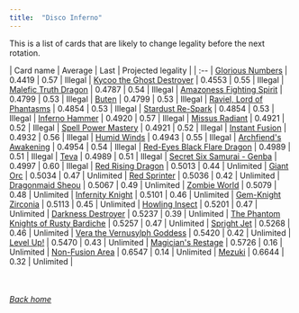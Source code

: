 ```yaml
---
title:  "Disco Inferno"
---
```


This is a list of cards that are likely to change legality before the next rotation.

| Card name | Average | Last | Projected legality |
| :-- |
[Glorious Numbers](https://db.ygoprodeck.com/card/?search=Glorious%20Numbers) | 0.4419 | 0.57 | Illegal |
[Kycoo the Ghost Destroyer](https://db.ygoprodeck.com/card/?search=Kycoo%20the%20Ghost%20Destroyer) | 0.4553 | 0.55 | Illegal |
[Malefic Truth Dragon](https://db.ygoprodeck.com/card/?search=Malefic%20Truth%20Dragon) | 0.4787 | 0.54 | Illegal |
[Amazoness Fighting Spirit](https://db.ygoprodeck.com/card/?search=Amazoness%20Fighting%20Spirit) | 0.4799 | 0.53 | Illegal |
[Buten](https://db.ygoprodeck.com/card/?search=Buten) | 0.4799 | 0.53 | Illegal |
[Raviel, Lord of Phantasms](https://db.ygoprodeck.com/card/?search=Raviel,%20Lord%20of%20Phantasms) | 0.4854 | 0.53 | Illegal |
[Stardust Re-Spark](https://db.ygoprodeck.com/card/?search=Stardust%20Re-Spark) | 0.4854 | 0.53 | Illegal |
[Inferno Hammer](https://db.ygoprodeck.com/card/?search=Inferno%20Hammer) | 0.4920 | 0.57 | Illegal |
[Missus Radiant](https://db.ygoprodeck.com/card/?search=Missus%20Radiant) | 0.4921 | 0.52 | Illegal |
[Spell Power Mastery](https://db.ygoprodeck.com/card/?search=Spell%20Power%20Mastery) | 0.4921 | 0.52 | Illegal |
[Instant Fusion](https://db.ygoprodeck.com/card/?search=Instant%20Fusion) | 0.4932 | 0.56 | Illegal |
[Humid Winds](https://db.ygoprodeck.com/card/?search=Humid%20Winds) | 0.4943 | 0.55 | Illegal |
[Archfiend's Awakening](https://db.ygoprodeck.com/card/?search=Archfiend's%20Awakening) | 0.4954 | 0.54 | Illegal |
[Red-Eyes Black Flare Dragon](https://db.ygoprodeck.com/card/?search=Red-Eyes%20Black%20Flare%20Dragon) | 0.4989 | 0.51 | Illegal |
[Teva](https://db.ygoprodeck.com/card/?search=Teva) | 0.4989 | 0.51 | Illegal |
[Secret Six Samurai - Genba](https://db.ygoprodeck.com/card/?search=Secret%20Six%20Samurai%20-%20Genba) | 0.4997 | 0.60 | Illegal |
[Red Rising Dragon](https://db.ygoprodeck.com/card/?search=Red%20Rising%20Dragon) | 0.5013 | 0.44 | Unlimited |
[Giant Orc](https://db.ygoprodeck.com/card/?search=Giant%20Orc) | 0.5034 | 0.47 | Unlimited |
[Red Sprinter](https://db.ygoprodeck.com/card/?search=Red%20Sprinter) | 0.5036 | 0.42 | Unlimited |
[Dragonmaid Sheou](https://db.ygoprodeck.com/card/?search=Dragonmaid%20Sheou) | 0.5067 | 0.49 | Unlimited |
[Zombie World](https://db.ygoprodeck.com/card/?search=Zombie%20World) | 0.5079 | 0.48 | Unlimited |
[Infernity Knight](https://db.ygoprodeck.com/card/?search=Infernity%20Knight) | 0.5101 | 0.46 | Unlimited |
[Gem-Knight Zirconia](https://db.ygoprodeck.com/card/?search=Gem-Knight%20Zirconia) | 0.5113 | 0.45 | Unlimited |
[Howling Insect](https://db.ygoprodeck.com/card/?search=Howling%20Insect) | 0.5201 | 0.47 | Unlimited |
[Darkness Destroyer](https://db.ygoprodeck.com/card/?search=Darkness%20Destroyer) | 0.5237 | 0.39 | Unlimited |
[The Phantom Knights of Rusty Bardiche](https://db.ygoprodeck.com/card/?search=The%20Phantom%20Knights%20of%20Rusty%20Bardiche) | 0.5257 | 0.47 | Unlimited |
[Spright Jet](https://db.ygoprodeck.com/card/?search=Spright%20Jet) | 0.5268 | 0.46 | Unlimited |
[Vera the Vernusylph Goddess](https://db.ygoprodeck.com/card/?search=Vera%20the%20Vernusylph%20Goddess) | 0.5420 | 0.42 | Unlimited |
[Level Up!](https://db.ygoprodeck.com/card/?search=Level%20Up!) | 0.5470 | 0.43 | Unlimited |
[Magician's Restage](https://db.ygoprodeck.com/card/?search=Magician's%20Restage) | 0.5726 | 0.16 | Unlimited |
[Non-Fusion Area](https://db.ygoprodeck.com/card/?search=Non-Fusion%20Area) | 0.6547 | 0.14 | Unlimited |
[Mezuki](https://db.ygoprodeck.com/card/?search=Mezuki) | 0.6644 | 0.32 | Unlimited |

<br>

###### [Back home](index)